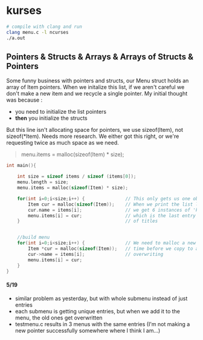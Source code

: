 # kurses

```bash
# compile with clang and run
clang menu.c -l ncurses
./a.out
```

## Pointers & Structs & Arrays & Arrays of Structs & Pointers 

Some funny business with pointers and structs, our Menu struct holds an array of Item pointers. When we initalize this list, if we aren't careful we don't make a new item and we recycle a single pointer. 
My initial thought was because :

- you need to initialize the list pointers
- __then__ you initialize the structs

But this line isn't allocating space for pointers, we use sizeof(Item), not sizeof(*Item). Needs more research. We either got this right, or we're requesting twice as much space as we need.

> menu.items = malloc(sizeof(Item) * size); 


```C
int main(){

    int size = sizeof items / sizeof (items[0]);
    menu.length = size;
    menu.items = malloc(sizeof(Item) * size); 

    for(int i=0;i<size;i++) {               // This only gets us one object
        Item cur = malloc(sizeof(Item));    // When we print the list later
        cur.name = items[i];                // we get 6 instances of 'kubectl'
        menu.items[i] = cur;                // which is the last entry in the list
    }                                       // of titles


    //build menu
    for(int i=0;i<size;i++) {               // We need to malloc a new Item each
        Item *cur = malloc(sizeof(Item));   // time before we copy to avoid
        cur->name = items[i];               // overwriting
        menu.items[i] = cur;
    }
}

```
#### 5/19 
- similar problem as yesterday, but with whole submenu instead of just entries
- each submenu is getting unique entries, but when we add it to the menu, the old ones get overwritten
- testmenu.c results in 3 menus with the same entries (I'm not making a new pointer successfully somewhere where I think I am...)